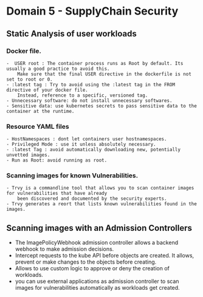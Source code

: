 # Domain 5 - SupplyChain Security


## Static Analysis of user workloads 
   ### Docker file.
    -  USER root : The container process runs as Root by default. Its usually a good practice to avoid this. 
        Make sure that the final USER directive in the dockerfile is not set to root or 0.
    - :latest tag : Try to avoid using the :latest tag in the FROM directive of your docker file. 
        Instead, reference to a specific, versioned tag.
    - Unnecessary software: do not install unnecessary softwares.
    - Sensitive data: use kubernetes secrets to pass sensitive data to the container at the runtime.

   ### Resource YAML files
    - HostNamespaces : dont let containers user hostnamespaces.
    - Privileged Mode : use it unless absolutely necessary.
    - :latest Tag : avoid automatically downloading new, potentially unvetted images.
    - Run as Root: avoid running as root.

   ### Scanning images for known Vulnerabilities.
    - Trvy is a commandline tool that allows you to scan container images for vulnerabilities that have already
        been discovered and documented by the security experts.
    - Trvy generates a reort that lists known vulnerabilities found in the images.

## Scanning images with an Admission Controllers

   - The ImagePolicyWebhook admission controller allows a backend webhook to make admission decisions.
   - Intercept requests to the kube API before objects are created. It allows, prevent or make changes to the objects before creating.
   - Allows to use custom logic to approve or deny the creation of workloads.
   - you can use external applications as admission controller to scan images for vulnerabilities automatically as workloads get created.

